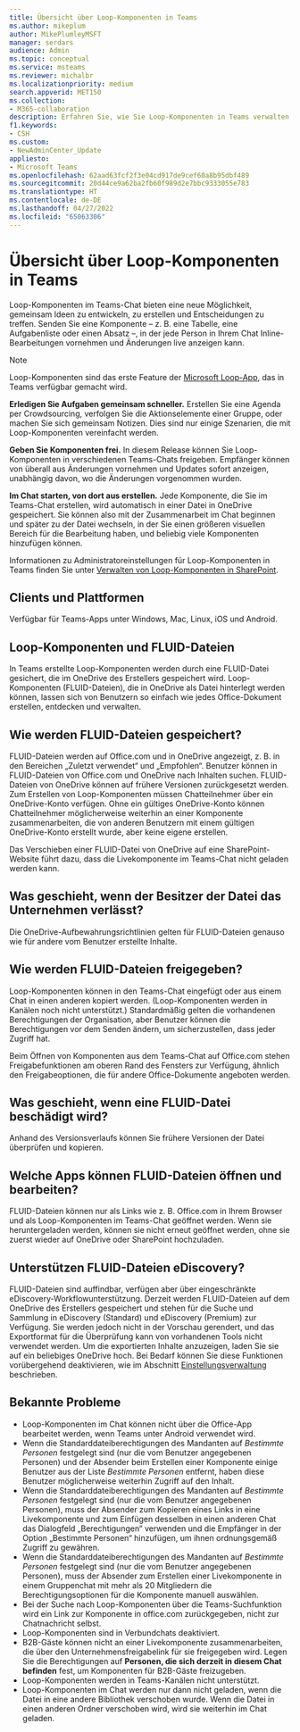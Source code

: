 ```yaml
---
title: Übersicht über Loop-Komponenten in Teams
ms.author: mikeplum
author: MikePlumleyMSFT
manager: serdars
audience: Admin
ms.topic: conceptual
ms.service: msteams
ms.reviewer: michalbr
ms.localizationpriority: medium
search.appverid: MET150
ms.collection:
- M365-collaboration
description: Erfahren Sie, wie Sie Loop-Komponenten in Teams verwalten.
f1.keywords:
- CSH
ms.custom:
- NewAdminCenter_Update
appliesto:
- Microsoft Teams
ms.openlocfilehash: 62aad63fcf2f3e04cd917de9cef60a8b95dbf489
ms.sourcegitcommit: 20d44ce9a62ba2fb60f989d2e7bbc9333055e783
ms.translationtype: HT
ms.contentlocale: de-DE
ms.lasthandoff: 04/27/2022
ms.locfileid: "65063306"
---
```

# <a name="overview-of-loop-components-in-teams"></a>Übersicht über Loop-Komponenten in Teams

Loop-Komponenten im Teams-Chat bieten eine neue Möglichkeit, gemeinsam Ideen zu entwickeln, zu erstellen und Entscheidungen zu treffen. Senden Sie eine Komponente – z. B. eine Tabelle, eine Aufgabenliste oder einen Absatz –, in der jede Person in Ihrem Chat Inline-Bearbeitungen vornehmen und Änderungen live anzeigen kann. 

> [!Note]
> Loop-Komponenten sind das erste Feature der [Microsoft Loop-App](https://www.microsoft.com/en-us/microsoft-loop), das in Teams verfügbar gemacht wird. 

**Erledigen Sie Aufgaben gemeinsam schneller.** Erstellen Sie eine Agenda per Crowdsourcing, verfolgen Sie die Aktionselemente einer Gruppe, oder machen Sie sich gemeinsam Notizen. Dies sind nur einige Szenarien, die mit Loop-Komponenten vereinfacht werden.

**Geben Sie Komponenten frei.** In diesem Release können Sie Loop-Komponenten in verschiedenen Teams-Chats freigeben. Empfänger können von überall aus Änderungen vornehmen und Updates sofort anzeigen, unabhängig davon, wo die Änderungen vorgenommen wurden.

**Im Chat starten, von dort aus erstellen.** Jede Komponente, die Sie im Teams-Chat erstellen, wird automatisch in einer Datei in OneDrive gespeichert. Sie können also mit der Zusammenarbeit im Chat beginnen und später zu der Datei wechseln, in der Sie einen größeren visuellen Bereich für die Bearbeitung haben, und beliebig viele Komponenten hinzufügen können.

Informationen zu Administratoreinstellungen für Loop-Komponenten in Teams finden Sie unter [Verwalten von Loop-Komponenten in SharePoint](/sharepoint/manage-loop-components).

## <a name="clients-and-platforms"></a>Clients und Plattformen

Verfügbar für Teams-Apps unter Windows, Mac, Linux, iOS und Android.

## <a name="loop-components-and-fluid-files"></a>Loop-Komponenten und FLUID-Dateien

In Teams erstellte Loop-Komponenten werden durch eine FLUID-Datei gesichert, die im OneDrive des Erstellers gespeichert wird. Loop-Komponenten (FLUID-Dateien), die in OneDrive als Datei hinterlegt werden können, lassen sich von Benutzern so einfach wie jedes Office-Dokument erstellen, entdecken und verwalten. 

## <a name="how-are-fluid--files-stored"></a>Wie werden FLUID-Dateien gespeichert?

FLUID-Dateien werden auf Office.com und in OneDrive angezeigt, z. B. in den Bereichen „Zuletzt verwendet“ und „Empfohlen“. Benutzer können in FLUID-Dateien von Office.com und OneDrive nach Inhalten suchen. FLUID-Dateien von OneDrive können auf frühere Versionen zurückgesetzt werden. Zum Erstellen von Loop-Komponenten müssen Chatteilnehmer über ein OneDrive-Konto verfügen. Ohne ein gültiges OneDrive-Konto können Chatteilnehmer möglicherweise weiterhin an einer Komponente zusammenarbeiten, die von anderen Benutzern mit einem gültigen OneDrive-Konto erstellt wurde, aber keine eigene erstellen. 

Das Verschieben einer FLUID-Datei von OneDrive auf eine SharePoint-Website führt dazu, dass die Livekomponente im Teams-Chat nicht geladen werden kann.

## <a name="what-happens-if-the-owner-of-the-file-leaves-the-company"></a>Was geschieht, wenn der Besitzer der Datei das Unternehmen verlässt?

Die OneDrive-Aufbewahrungsrichtlinien gelten für FLUID-Dateien genauso wie für andere vom Benutzer erstellte Inhalte.

## <a name="how-are-fluid-files-shared"></a>Wie werden FLUID-Dateien freigegeben?

Loop-Komponenten können in den Teams-Chat eingefügt oder aus einem Chat in einen anderen kopiert werden. (Loop-Komponenten werden in Kanälen noch nicht unterstützt.) Standardmäßig gelten die vorhandenen Berechtigungen der Organisation, aber Benutzer können die Berechtigungen vor dem Senden ändern, um sicherzustellen, dass jeder Zugriff hat.

Beim Öffnen von Komponenten aus dem Teams-Chat auf Office.com stehen Freigabefunktionen am oberen Rand des Fensters zur Verfügung, ähnlich den Freigabeoptionen, die für andere Office-Dokumente angeboten werden.

## <a name="what-if-a-fluid-file-becomes-corrupted-or-damaged"></a>Was geschieht, wenn eine FLUID-Datei beschädigt wird?

Anhand des Versionsverlaufs können Sie frühere Versionen der Datei überprüfen und kopieren.

## <a name="what-apps-can-open-and-edit-fluid-files"></a>Welche Apps können FLUID-Dateien öffnen und bearbeiten?

FLUID-Dateien können nur als Links wie z. B. Office.com in Ihrem Browser und als Loop-Komponenten im Teams-Chat geöffnet werden. Wenn sie heruntergeladen werden, können sie nicht erneut geöffnet werden, ohne sie zuerst wieder auf OneDrive oder SharePoint hochzuladen.

## <a name="does-fluid-files-support-ediscovery"></a>Unterstützen FLUID-Dateien eDiscovery?

FLUID-Dateien sind auffindbar, verfügen aber über eingeschränkte eDiscovery-Workflowunterstützung. Derzeit werden FLUID-Dateien auf dem OneDrive des Erstellers gespeichert und stehen für die Suche und Sammlung in eDiscovery (Standard) und eDiscovery (Premium) zur Verfügung. Sie werden jedoch nicht in der Vorschau gerendert, und das Exportformat für die Überprüfung kann von vorhandenen Tools nicht verwendet werden. Um die exportierten Inhalte anzuzeigen, laden Sie sie auf ein beliebiges OneDrive hoch. Bei Bedarf können Sie diese Funktionen vorübergehend deaktivieren, wie im Abschnitt [Einstellungsverwaltung](/sharepoint/manage-loop-components#settings-management) beschrieben.

## <a name="known-issues"></a>Bekannte Probleme

- Loop-Komponenten im Chat können nicht über die Office-App bearbeitet werden, wenn Teams unter Android verwendet wird.
- Wenn die Standarddateiberechtigungen des Mandanten auf *Bestimmte Personen* festgelegt sind (nur die vom Benutzer angegebenen Personen) und der Absender beim Erstellen einer Komponente einige Benutzer aus der Liste *Bestimmte Personen* entfernt, haben diese Benutzer möglicherweise weiterhin Zugriff auf den Inhalt.
- Wenn die Standarddateiberechtigungen des Mandanten auf *Bestimmte Personen* festgelegt sind (nur die vom Benutzer angegebenen Personen), muss der Absender zum Kopieren eines Links in eine Livekomponente und zum Einfügen desselben in einen anderen Chat das Dialogfeld „Berechtigungen“ verwenden und die Empfänger in der Option „Bestimmte Personen“ hinzufügen, um ihnen ordnungsgemäß Zugriff zu gewähren.
- Wenn die Standarddateiberechtigungen des Mandanten auf *Bestimmte Personen* festgelegt sind (nur die vom Benutzer angegebenen Personen), muss der Absender zum Erstellen einer Livekomponente in einem Gruppenchat mit mehr als 20 Mitgliedern die Berechtigungsoptionen für die Komponente manuell auswählen.
- Bei der Suche nach Loop-Komponenten über die Teams-Suchfunktion wird ein Link zur Komponente in office.com zurückgegeben, nicht zur Chatnachricht selbst.
- Loop-Komponenten sind in Verbundchats deaktiviert.
- B2B-Gäste können nicht an einer Livekomponente zusammenarbeiten, die über den Unternehmensfreigabelink für sie freigegeben wird. Legen Sie die Berechtigungen auf **Personen, die sich derzeit in diesem Chat befinden** fest, um Komponenten für B2B-Gäste freizugeben.
- Loop-Komponenten werden in Teams-Kanälen nicht unterstützt.
- Loop-Komponenten im Chat werden nur dann nicht geladen, wenn die Datei in eine andere Bibliothek verschoben wurde. Wenn die Datei in einen anderen Ordner verschoben wird, wird sie weiterhin im Chat geladen.
